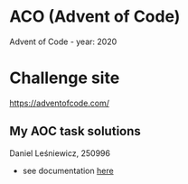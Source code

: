 # ACO (Advent of Code)
 Advent of Code - year: 2020
# Challenge site 
 https://adventofcode.com/
## My AOC task solutions
Daniel Leśniewicz, 250996
* see documentation [here](/day1)

